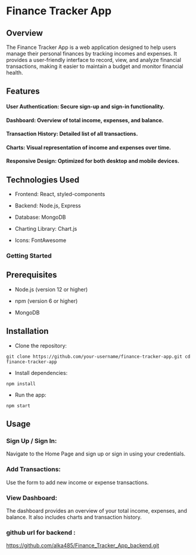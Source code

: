 # Finance Tracker App

## Overview

The Finance Tracker App is a web application designed to help users manage their personal finances by tracking incomes and expenses. It provides a user-friendly interface to record, view, and analyze financial transactions, making it easier to maintain a budget and monitor financial health.

## Features

#### User Authentication: Secure sign-up and sign-in functionality.

#### Dashboard: Overview of total income, expenses, and balance.

#### Transaction History: Detailed list of all transactions.

#### Charts: Visual representation of income and expenses over time.

#### Responsive Design: Optimized for both desktop and mobile devices.

## Technologies Used

* Frontend: React, styled-components

* Backend: Node.js, Express 

* Database: MongoDB 

* Charting Library: Chart.js

* Icons: FontAwesome

### Getting Started

## Prerequisites

* Node.js (version 12 or higher)

* npm (version 6 or higher)

* MongoDB 

##  Installation

* Clone the repository:

`git clone https://github.com/your-username/finance-tracker-app.git
cd finance-tracker-app`

* Install dependencies:

`npm install`

* Run the app:

`npm start`

## Usage 

### Sign Up / Sign In:

Navigate to the Home Page and sign up or sign in using your credentials.

### Add Transactions:

Use the form to add new income or expense transactions.

### View Dashboard:

The dashboard provides an overview of your total income, expenses, and balance. It also includes charts and transaction history.

### github url for backend : 

https://github.com/alka485/Finance_Tracker_App_backend.git
















